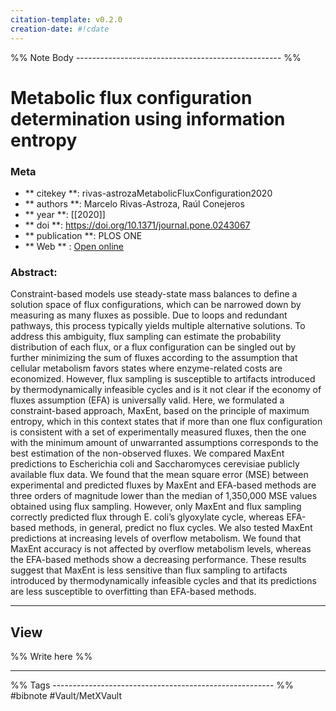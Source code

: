 ```yaml
---
citation-template: v0.2.0
creation-date: #!cdate
---
```


%% Note Body --------------------------------------------------- %%
# Metabolic flux configuration determination using information entropy

### Meta
- ** citekey **: rivas-astrozaMetabolicFluxConfiguration2020
- ** authors **: Marcelo Rivas-Astroza, Raúl Conejeros
- ** year **: [[2020]]
- ** doi **: https://doi.org/10.1371/journal.pone.0243067
- ** publication **: PLOS ONE
- ** Web ** : [Open online](https://journals.plos.org/plosone/article?id=10.1371/journal.pone.0243067)


### Abstract:
Constraint-based models use steady-state mass balances to define a solution space of flux configurations, which can be narrowed down by measuring as many fluxes as possible. Due to loops and redundant pathways, this process typically yields multiple alternative solutions. To address this ambiguity, flux sampling can estimate the probability distribution of each flux, or a flux configuration can be singled out by further minimizing the sum of fluxes according to the assumption that cellular metabolism favors states where enzyme-related costs are economized. However, flux sampling is susceptible to artifacts introduced by thermodynamically infeasible cycles and is it not clear if the economy of fluxes assumption (EFA) is universally valid. Here, we formulated a constraint-based approach, MaxEnt, based on the principle of maximum entropy, which in this context states that if more than one flux configuration is consistent with a set of experimentally measured fluxes, then the one with the minimum amount of unwarranted assumptions corresponds to the best estimation of the non-observed fluxes. We compared MaxEnt predictions to Escherichia coli and Saccharomyces cerevisiae publicly available flux data. We found that the mean square error (MSE) between experimental and predicted fluxes by MaxEnt and EFA-based methods are three orders of magnitude lower than the median of 1,350,000 MSE values obtained using flux sampling. However, only MaxEnt and flux sampling correctly predicted flux through E. coli’s glyoxylate cycle, whereas EFA-based methods, in general, predict no flux cycles. We also tested MaxEnt predictions at increasing levels of overflow metabolism. We found that MaxEnt accuracy is not affected by overflow metabolism levels, whereas the EFA-based methods show a decreasing performance. These results suggest that MaxEnt is less sensitive than flux sampling to artifacts introduced by thermodynamically infeasible cycles and that its predictions are less susceptible to overfitting than EFA-based methods.

___

## View

%% Write here %%





___
%% Tags  ------------------------------------------------------- %%
#bibnote
#Vault/MetXVault 
